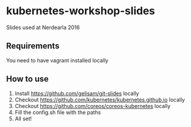 # kubernetes-workshop-slides

Slides used at Nerdearla 2016

## Requirements

  You need to have vagrant installed locally

## How to use
  1. Install https://github.com/gelisam/git-slides locally 
  1. Checkout https://github.com/kubernetes/kubernetes.github.io locally
  1. Checkout https://github.com/coreos/coreos-kubernetes locally
  1. Fill the config.sh file with the paths
  1. All set!
